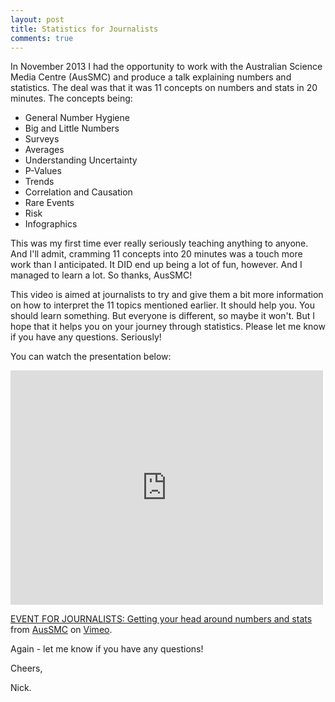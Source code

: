 ```yaml
---
layout: post
title: Statistics for Journalists
comments: true
---
```


In November 2013 I had the opportunity to work with the Australian Science Media Centre (AusSMC) and produce a talk explaining numbers and statistics.  The deal was that it was 11 concepts on numbers and stats in 20 minutes.  The concepts being:

- General Number Hygiene
- Big and Little Numbers
- Surveys
- Averages
- Understanding Uncertainty
- P-Values
- Trends
- Correlation and Causation
- Rare Events
- Risk
- Infographics

This was my first time ever really seriously teaching anything to anyone.  And I'll admit, cramming 11 concepts into 20 minutes was a touch more work than I anticipated.  It DID end up being a lot of fun, however.  And I managed to learn a lot.  So thanks, AusSMC!

This video is aimed at journalists to try and give them a bit more information on how to interpret the 11 topics mentioned earlier.   It should help you.  You should learn something.  But everyone is different, so maybe it won't.  But I hope that it helps you on your journey through statistics.  Please let me know if you have any questions.  Seriously!

You can watch the presentation below:

<iframe src="https://player.vimeo.com/video/78231257?color=ffffff&title=0&byline=0&portrait=0" width="500" height="375" frameborder="0" webkitallowfullscreen mozallowfullscreen allowfullscreen></iframe> <p><a href="https://vimeo.com/78231257">EVENT FOR JOURNALISTS: Getting your head around numbers and stats</a> from <a href="https://vimeo.com/user4609742">AusSMC</a> on <a href="https://vimeo.com">Vimeo</a>.</p>

Again - let me know if you have any questions!

Cheers,

Nick.